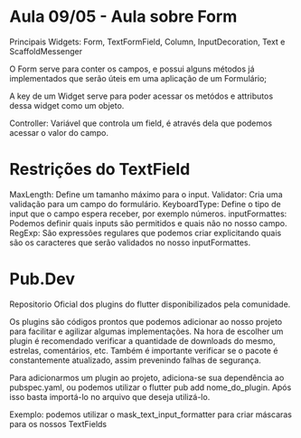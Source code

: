 # Aula 09/05 - Aula sobre Form 

Principais Widgets: Form, TextFormField, Column, InputDecoration, Text e ScaffoldMessenger

O Form serve para conter os campos, e possui alguns métodos já implementados que serão úteis em uma aplicação de um Formulário;

A key de um Widget serve para poder acessar os metódos e attributos dessa widget como um objeto.

Controller: Variável que controla um field, é através dela que podemos acessar o valor do campo.

# Restrições do TextField
MaxLength: Define um tamanho máximo para o input.
Validator: Cria uma validação para um campo do formulário.
KeyboardType: Define o tipo de input que o campo espera receber, por exemplo números.
inputFormattes: Podemos definir quais inputs são permitidos e quais não no nosso campo.
RegExp: São expressões regulares que podemos criar explicitando quais são os caracteres que serão validados no nosso inputFormattes.

# Pub.Dev
Repositorio Oficial dos plugins do flutter disponibilizados pela comunidade. 

Os plugins são códigos prontos que podemos adicionar ao nosso projeto para facilitar e agilizar algumas implementações. Na hora de escolher um plugin é recomendado verificar a quantidade de downloads do mesmo, estrelas, comentários, etc. Também é importante verificar se o pacote é constantemente atualizado, assim prevenindo falhas de segurança.

Para adicionarmos um plugin ao projeto, adiciona-se sua dependência ao pubspec.yaml, ou podemos utilizar o flutter pub add nome_do_plugin. Após isso basta importá-lo no arquivo que deseja utilizá-lo.

Exemplo: podemos utilizar o mask_text_input_formatter para criar máscaras para os nossos TextFields